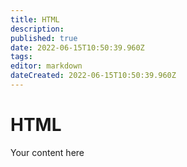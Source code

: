 ```yaml
---
title: HTML
description: 
published: true
date: 2022-06-15T10:50:39.960Z
tags: 
editor: markdown
dateCreated: 2022-06-15T10:50:39.960Z
---
```


# HTML
Your content here